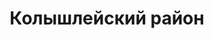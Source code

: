 ---
title: "Колышлейский район"
template: district
visible: true
content:
    items:
        '@page.children': '/pamyatniki/kolyshleyskiy'

---